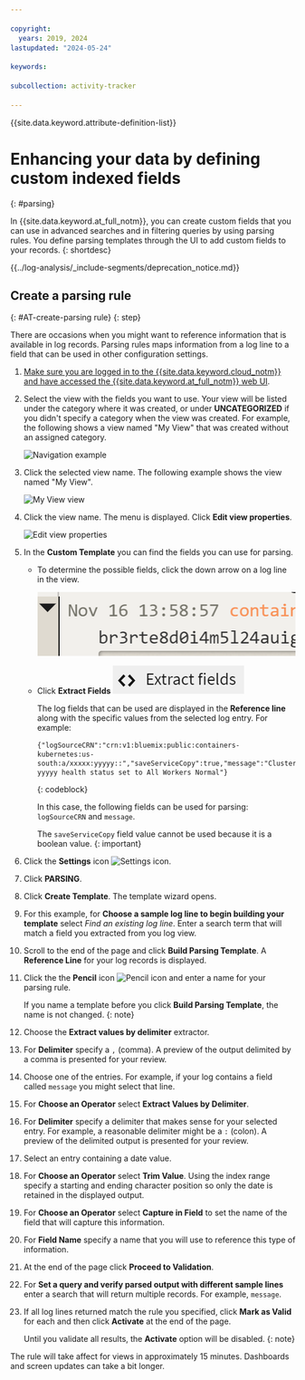 ```yaml
---

copyright:
  years: 2019, 2024
lastupdated: "2024-05-24"

keywords:

subcollection: activity-tracker

---
```


{{site.data.keyword.attribute-definition-list}}


# Enhancing your data by defining custom indexed fields
{: #parsing}

In {{site.data.keyword.at_full_notm}}, you can create custom fields that you can use in advanced searches and in filtering queries by using parsing rules. You define parsing templates through the UI to add custom fields to your records.
{: shortdesc}


{{../log-analysis/_include-segments/deprecation_notice.md}}

## Create a parsing rule
{: #AT-create-parsing rule}
{: step}

There are occasions when you might want to reference information that is available in log records. Parsing rules maps information from a log line to a field that can be used in other configuration settings.

1. [Make sure you are logged in to the {{site.data.keyword.cloud_notm}} and have accessed the {{site.data.keyword.at_full_notm}} web UI](/docs/activity-tracker?topic=activity-tracker-launch#launch_cloud_ui).

2. Select the view with the fields you want to use.  Your view will be listed under the category where it was created, or under **UNCATEGORIZED** if you didn't specify a category when the view was created. For example, the following shows a view named "My View" that was created without an assigned category.

   ![Navigation example](/images/uncategorized_myview.png "An uncategorized view named My View in the navigation")

3. Click the selected view name.  The following example shows the view named "My View".

   ![My View view](/images/myview.png "Heading showing the My View view")

4. Click the view name.  The menu is displayed.  Click **Edit view properties**.

   ![Edit view properties](/images/editviewproperties.png "Edit view properties")

5. In the **Custom Template** you can find the fields you can use for parsing.

   * To determine the possible fields, click the down arrow on a log line in the view.

      ![Open log entry](/images/loglinedropdown.png "Open log entry twistie")

   * Click **Extract Fields** ![Extract Fields](/images/extractfields.png "Extract Fields")

      The log fields that can be used are displayed in the **Reference line** along with the specific values from the selected log entry.  For example:

      ```text
      {"logSourceCRN":"crn:v1:bluemix:public:containers-kubernetes:us-south:a/xxxxx:yyyyy::","saveServiceCopy":true,"message":"Cluster yyyyy health status set to All Workers Normal"}
      ```
      {: codeblock}

      In this case, the following fields can be used for parsing: `logSourceCRN` and `message`.

      The `saveServiceCopy` field value cannot be used because it is a boolean value.
      {: important}

6. Click the **Settings** icon ![Settings icon](/images/config.png "Settings icon").

7. Click **PARSING**.

8. Click **Create Template**. The template wizard opens.

9. For this example, for **Choose a sample log line to begin building your template** select *Find an existing log line*. Enter a search term that will match a field you extracted from you log view.

10. Scroll to the end of the page and click **Build Parsing Template**. A **Reference Line** for your log records is displayed.

11. Click the the **Pencil** icon ![Pencil icon](/images/pencil.png "Pencil icon") and enter a name for your parsing rule.

    If you name a template before you click **Build Parsing Template**, the name is not changed.
    {: note}

12. Choose the **Extract values by delimiter** extractor.

13. For **Delimiter** specify a `,` (comma). A preview of the output delimited by a comma is presented for your review.

14. Choose one of the entries.  For example, if your log contains a field called `message` you might select that line.

15.  For **Choose an Operator** select **Extract Values by Delimiter**.

16. For **Delimiter** specify a delimiter that makes sense for your selected entry. For example, a reasonable delimiter might be a `:` (colon).  A preview of the delimited output is presented for your review.

17. Select an entry containing a date value.

18. For **Choose an Operator** select **Trim Value**. Using the index range specify a starting and ending character position so only the date is retained in the displayed output.

19. For **Choose an Operator** select **Capture in Field** to set the name of the field that will capture this information.

20. For **Field Name** specify a name that you will use to reference this type of information.

21. At the end of the page click **Proceed to Validation**.

22. For **Set a query and verify parsed output with different sample lines** enter a search that will return multiple records.  For example, `message`.

23. If all log lines returned match the rule you specified, click **Mark as Valid** for each and then click **Activate** at the end of the page.

    Until you validate all results, the **Activate** option will be disabled.
    {: note}

The rule will take affect for views in approximately 15 minutes.  Dashboards and screen updates can take a bit longer.
